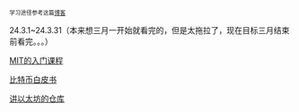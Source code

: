 
<span style="font-family: Arial; font-size: 10px;">学习途径参考这篇[博客](https://cubic-leaf-731.notion.site/web3-202208-09-1623ccd15c2148a1ae00ed8794d153b1)

24.3.1~24.3.31（本来想三月一开始就看完的，但是太拖拉了，现在目标三月结束前看完。。。）

[MIT的入门课程](https://ocw.mit.edu/courses/15-s12-blockchain-and-money-fall-2018/)


[比特币白皮书](https://bitcoin.org/en/bitcoin-paper)


[讲以太坊的仓库](https://github.com/inoutcode/ethereum_book.git)

